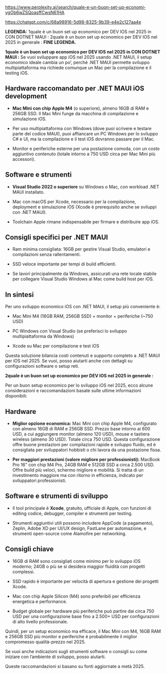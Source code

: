 https://www.perplexity.ai/search/quale-e-un-buon-set-up-economi-ygOb6wZSQoasffCwsN61HA

https://chatgpt.com/c/68a98916-5d98-8325-9b39-e4e2c127aa4e

**LEGENDA:**
1quale è un buon set up economico per DEV IOS nel 2025 in CON DOTNET MAUI :
2quale è un buon set up economico per DEV IOS nel 2025 in generale :
**FINE LEGENDA.**

**1quale è un buon set up economico per DEV IOS nel 2025 in CON DOTNET MAUI :**
Se vuoi sviluppare app iOS nel 2025 usando .NET MAUI, il setup economico ideale cambia un po’, perché .NET MAUI permette sviluppo multipiattaforma ma richiede comunque un Mac per la compilazione e il testing iOS.

## Hardware raccomandato per .NET MAUI iOS development

- **Mac Mini con chip Apple M4** (o superiore), almeno 16GB di RAM e 256GB SSD. Il Mac Mini funge da macchina di compilazione e simulazione iOS.
    
- Per uso multipiattaforma con Windows (dove puoi scrivere e testare parte del codice MAUI), puoi affiancare un PC Windows per lo sviluppo C# e UI, ma la compilazione e il test iOS dovranno passare per il Mac.
    
- Monitor e periferiche esterne per una postazione comoda, con un costo aggiuntivo contenuto (totale intorno a 750 USD circa per Mac Mini più accessori).
    

## Software e strumenti

- **Visual Studio 2022 o superiore** su Windows o Mac, con workload .NET MAUI installato.
    
- Mac con macOS per Xcode, necessario per la compilazione, deployment e simulazione iOS (Xcode è prerequisito anche se sviluppi con .NET MAUI).
    
- Toolchain Apple rimane indispensabile per firmare e distribuire app iOS.
    

## Consigli specifici per .NET MAUI

- Ram minima consigliata: 16GB per gestire Visual Studio, emulatori e compilazioni senza rallentamenti.
    
- SSD veloce importante per tempi di build efficienti.
    
- Se lavori principalmente da Windows, assicurati una rete locale stabile per collegare Visual Studio Windows al Mac come build host per iOS.
    

## In sintesi

Per uno sviluppo economico iOS con .NET MAUI, il setup più conveniente è:

- Mac Mini M4 (16GB RAM, 256GB SSD) + monitor + periferiche (~750 USD)
    
- PC Windows con Visual Studio (se preferisci lo sviluppo multipiattaforma da Windows)
    
- Xcode su Mac per compilazione e test iOS
    

Questa soluzione bilancia costi contenuti e supporto completo a .NET MAUI per iOS nel 2025. Se vuoi, posso aiutarti anche con dettagli su configurazioni software o setup reti.



**2quale è un buon set up economico per DEV IOS nel 2025 in generale :**


Per un buon setup economico per lo sviluppo iOS nel 2025, ecco alcune considerazioni e raccomandazioni basate sulle ultime informazioni disponibili:

## Hardware

- **Miglior opzione economica:** Mac Mini con chip Apple M4, configurato con almeno 16GB di RAM e 256GB SSD. Prezzo base intorno ai 600 USD, a cui aggiungere monitor (almeno 120 USD), mouse e tastiera wireless (almeno 30 USD). Totale circa 750 USD. Questa configurazione offre buone prestazioni per compilazioni rapide e sviluppo fluido, ed è consigliata per sviluppatori hobbisti o chi lavora da una postazione fissa.
    
- **Per maggiori prestazioni (valore migliore per professionisti):** MacBook Pro 16" con chip M4 Pro, 24GB RAM e 512GB SSD a circa 2.500 USD. Offre build più veloci, schermo migliore e mobilità. Si tratta di un investimento maggiore ma con ritorno in efficienza, indicato per sviluppatori professionisti.
    

## Software e strumenti di sviluppo

- Il tool principale è **Xcode**, gratuito, ufficiale di Apple, con funzioni di editing codice, debugger, compiler e strumenti per testing.
    
- Strumenti aggiuntivi utili possono includere AppCode (a pagamento), Zeplin, Adobe XD per UI/UX design, FastLane per automazione, e strumenti open-source come Alamofire per networking.
    

## Consigli chiave

- 16GB di RAM sono consigliati come minimo per lo sviluppo iOS moderno; 24GB o più se si desidera maggior fluidità con progetti complessi.
    
- SSD rapido è importante per velocità di apertura e gestione dei progetti Xcode.
    
- Mac con chip Apple Silicon (M4) sono preferibili per efficienza energetica e performance.
    
- Budget globale per hardware più periferiche può partire dai circa 750 USD per una configurazione base fino a 2.500+ USD per configurazioni di alto livello professionale.
    

Quindi, per un setup economico ma efficace, il Mac Mini con M4, 16GB RAM e 256GB SSD più monitor e periferiche è probabilmente il miglior compromesso qualità-prezzo nel 2025.

Se vuoi anche indicazioni sugli strumenti software o consigli su come iniziare con l’ambiente di sviluppo, posso aiutarti.

Queste raccomandazioni si basano su fonti aggiornate a metà 2025.